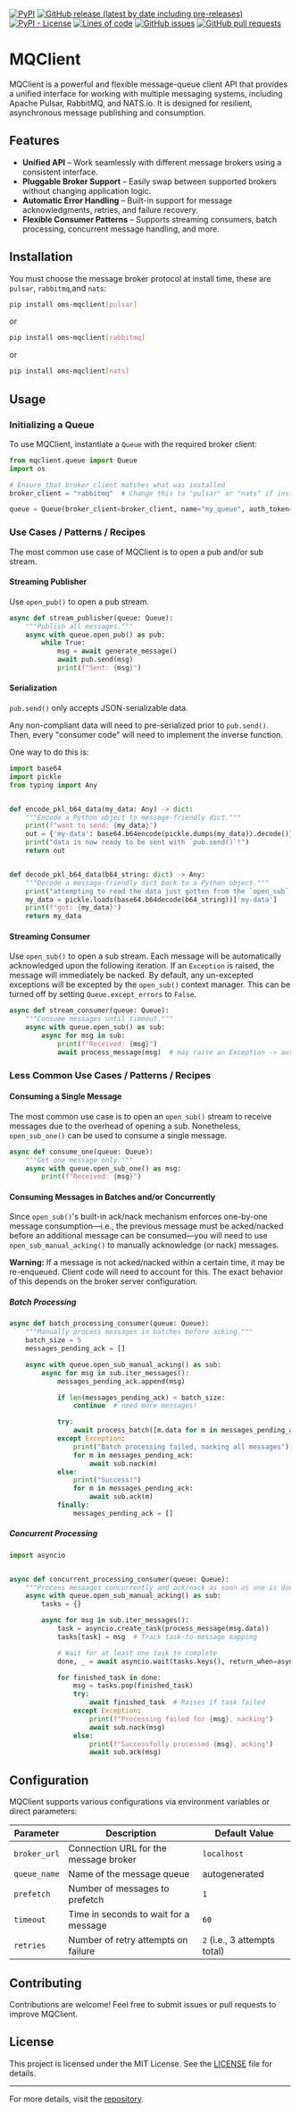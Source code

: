 <!--- Top of README Badges (automated) --->
[![PyPI](https://img.shields.io/pypi/v/oms-mqclient)](https://pypi.org/project/oms-mqclient/) [![GitHub release (latest by date including pre-releases)](https://img.shields.io/github/v/release/Observation-Management-Service/MQClient?include_prereleases)](https://github.com/Observation-Management-Service/MQClient/) [![PyPI - License](https://img.shields.io/pypi/l/oms-mqclient)](https://github.com/Observation-Management-Service/MQClient/blob/master/LICENSE) [![Lines of code](https://img.shields.io/tokei/lines/github/Observation-Management-Service/MQClient)](https://github.com/Observation-Management-Service/MQClient/) [![GitHub issues](https://img.shields.io/github/issues/Observation-Management-Service/MQClient)](https://github.com/Observation-Management-Service/MQClient/issues?q=is%3Aissue+sort%3Aupdated-desc+is%3Aopen) [![GitHub pull requests](https://img.shields.io/github/issues-pr/Observation-Management-Service/MQClient)](https://github.com/Observation-Management-Service/MQClient/pulls?q=is%3Apr+sort%3Aupdated-desc+is%3Aopen) 
<!--- End of README Badges (automated) --->

# MQClient

MQClient is a powerful and flexible message-queue client API that provides a unified interface for working with multiple messaging systems, including Apache Pulsar, RabbitMQ, and NATS.io. It is designed for resilient, asynchronous message publishing and consumption.

## Features

- **Unified API** – Work seamlessly with different message brokers using a consistent interface.
- **Pluggable Broker Support** – Easily swap between supported brokers without changing application logic.
- **Automatic Error Handling** – Built-in support for message acknowledgments, retries, and failure recovery.
- **Flexible Consumer Patterns** – Supports streaming consumers, batch processing, concurrent message handling, and more.

## Installation

You must choose the message broker protocol at install time, these are `pulsar`, `rabbitmq`,and `nats`:

```bash
pip install oms-mqclient[pulsar]  
```

or

```bash
pip install oms-mqclient[rabbitmq]  
```

or

```bash
pip install oms-mqclient[nats]  
```

## Usage

### Initializing a Queue

To use MQClient, instantiate a `Queue` with the required broker client:

```python
from mqclient.queue import Queue
import os

# Ensure that broker_client matches what was installed
broker_client = "rabbitmq"  # Change this to "pulsar" or "nats" if installed accordingly

queue = Queue(broker_client=broker_client, name="my_queue", auth_token=os.getenv('MY_QUEUE_AUTH'))
```

### Use Cases / Patterns / Recipes

The most common use case of MQClient is to open a pub and/or sub stream.

#### **Streaming Publisher**

Use `open_pub()` to open a pub stream.

```python
async def stream_publisher(queue: Queue):
    """Publish all messages."""
    async with queue.open_pub() as pub:
        while True:
            msg = await generate_message()
            await pub.send(msg)
            print(f"Sent: {msg}")
```

#### Serialization

`pub.send()` only accepts JSON-serializable data.

Any non-compliant data will need to pre-serialized prior to `pub.send()`. Then, every "consumer code" will need to implement the inverse function.

One way to do this is:

```python
import base64
import pickle
from typing import Any


def encode_pkl_b64_data(my_data: Any) -> dict:
    """Encode a Python object to message-friendly dict."""
    print(f"want to send: {my_data}")
    out = {'my-data': base64.b64encode(pickle.dumps(my_data)).decode()}
    print("data is now ready to be sent with `pub.send()`!")
    return out


def decode_pkl_b64_data(b64_string: dict) -> Any:
    """Decode a message-friendly dict back to a Python object."""
    print("attempting to read the data just gotten from the `open_sub` iterator...")
    my_data = pickle.loads(base64.b64decode(b64_string))['my-data']
    print(f"got: {my_data}")
    return my_data
```

#### **Streaming Consumer**

Use `open_sub()` to open a sub stream. Each message will be automatically acknowledged upon the following iteration. If an `Exception` is raised, the message will immediately be nacked. By default, any un-excepted exceptions will be excepted by the `open_sub()` context manager. This can be turned off by setting `Queue.except_errors` to `False`.

```python
async def stream_consumer(queue: Queue):
    """Consume messages until timeout."""
    async with queue.open_sub() as sub:
        async for msg in sub:
            print(f"Received: {msg}")
            await process_message(msg)  # may raise an Exception -> auto nack
```

### Less Common Use Cases / Patterns / Recipes

#### **Consuming a Single Message**

The most common use case is to open an `open_sub()` stream to receive messages due to the overhead of opening a sub. Nonetheless, `open_sub_one()` can be used to consume a single message.

```python
async def consume_one(queue: Queue):
    """Get one message only."""
    async with queue.open_sub_one() as msg:
        print(f"Received: {msg}")
```

#### **Consuming Messages in Batches and/or Concurrently**

Since `open_sub()`'s built-in ack/nack mechanism enforces one-by-one message consumption—i.e., the previous message must be acked/nacked before an additional message can be consumed—you will need to use `open_sub_manual_acking()` to manually acknowledge (or nack) messages.

**Warning:** If a message is not acked/nacked within a certain time, it may be re-enqueued. Client code will need to account for this. The exact behavior of this depends on the broker server configuration.

##### Batch Processing

```python
async def batch_processing_consumer(queue: Queue):
    """Manually process messages in batches before acking."""
    batch_size = 5
    messages_pending_ack = []

    async with queue.open_sub_manual_acking() as sub:
        async for msg in sub.iter_messages():
            messages_pending_ack.append(msg)

            if len(messages_pending_ack) < batch_size:
                continue  # need more messages!

            try:
                await process_batch([m.data for m in messages_pending_ack])
            except Exception:
                print("Batch processing failed, nacking all messages")
                for m in messages_pending_ack:
                    await sub.nack(m)
            else:
                print("Success!")
                for m in messages_pending_ack:
                    await sub.ack(m)
            finally:
                messages_pending_ack = []
```

##### Concurrent Processing

```python
import asyncio


async def concurrent_processing_consumer(queue: Queue):
    """Process messages concurrently and ack/nack as soon as one is done."""
    async with queue.open_sub_manual_acking() as sub:
        tasks = {}

        async for msg in sub.iter_messages():
            task = asyncio.create_task(process_message(msg.data))
            tasks[task] = msg  # Track task-to-message mapping

            # Wait for at least one task to complete
            done, _ = await asyncio.wait(tasks.keys(), return_when=asyncio.FIRST_COMPLETED)

            for finished_task in done:
                msg = tasks.pop(finished_task)
                try:
                    await finished_task  # Raises if task failed
                except Exception:
                    print(f"Processing failed for {msg}, nacking")
                    await sub.nack(msg)
                else:
                    print(f"Successfully processed {msg}, acking")
                    await sub.ack(msg)
```

## Configuration

MQClient supports various configurations via environment variables or direct parameters:

| Parameter    | Description                           | Default Value                |
|--------------|---------------------------------------|------------------------------|
| `broker_url` | Connection URL for the message broker | `localhost`                  |
| `queue_name` | Name of the message queue             | autogenerated                |
| `prefetch`   | Number of messages to prefetch        | `1`                          |
| `timeout`    | Time in seconds to wait for a message | `60`                         |
| `retries`    | Number of retry attempts on failure   | `2` (i.e., 3 attempts total) |

## Contributing

Contributions are welcome! Feel free to submit issues or pull requests to improve MQClient.

## License

This project is licensed under the MIT License. See the [LICENSE](LICENSE) file for details.

---

For more details, visit the [repository](https://github.com/Observation-Management-Service/MQClient).
